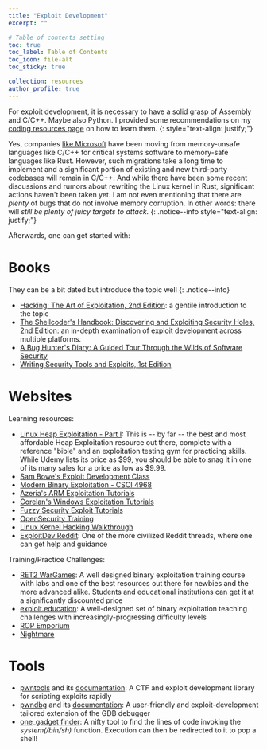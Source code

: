 ```yaml
---
title: "Exploit Development"
excerpt: ""

# Table of contents setting
toc: true
toc_label: Table of Contents
toc_icon: file-alt
toc_sticky: true

collection: resources
author_profile: true
---
```


For exploit development, it is necessary to have a solid grasp of Assembly and C/C++. Maybe also Python. I provided some recommendations on my [coding resources page](https://secnate.github.io/resources/coding/) on how to learn them.
{: style="text-align: justify;"}

Yes, companies [like Microsoft](https://thenewstack.io/microsoft-rust-is-the-industrys-best-chance-at-safe-systems-programming/) have been moving from memory-unsafe languages like C/C++ for critical systems software to memory-safe languages like Rust. However, such migrations take a long time to implement and a significant portion of existing and new third-party codebases will remain in C/C++. And while there have been some recent discussions and rumors about rewriting the Linux kernel in Rust, significant actions haven't been taken yet. I am not even mentioning that there are _plenty_ of bugs that do not involve memory corruption. In other words: there will _still be plenty of juicy targets to attack._
{: .notice--info style="text-align: justify;"}

Afterwards, one can get started with:

# Books

They can be a bit dated but introduce the topic well
{: .notice--info}

- [Hacking: The Art of Exploitation, 2nd Edition](https://www.amazon.com/Hacking-Art-Exploitation-Jon-Erickson-ebook/dp/B004OEJN3I): a gentile introduction to the topic
- [The Shellcoder's Handbook: Discovering and Exploiting Security Holes, 2nd Edition](https://www.amazon.com/The-Shellcoders-Handbook-Discovering-Exploiting/dp/047008023X): an in-depth examination of exploit development across multiple platforms. 
- [A Bug Hunter's Diary: A Guided Tour Through the Wilds of Software Security](https://www.amazon.com/Bug-Hunters-Diary-Software-Security/dp/1593273851)
- [Writing Security Tools and Exploits, 1st Edition](https://www.amazon.com/Writing-Security-Tools-Exploits-Foster/dp/1597499978)

# Websites

Learning resources:
- [Linux Heap Exploitation - Part I](https://www.udemy.com/course/linux-heap-exploitation-part-1/): This is -- by far -- the best and most affordable Heap Exploitation resource out there, complete with a reference "bible" and an exploitation testing gym for practicing skills. While Udemy lists its price as $99, you should be able to snag it in one of its many sales for a price as low as $9.99.
- [Sam Bowe's Exploit Development Class](https://samsclass.info/127/127_F18.shtml)
- [Modern Binary Exploitation - CSCI 4968](https://github.com/RPISEC/MBE)
- [Azeria's ARM Exploitation Tutorials](https://azeria-labs.com/)
- [Corelan's Windows Exploitation Tutorials](https://www.corelan.be/)
- [Fuzzy Security Exploit Tutorials](http://www.fuzzysecurity.com/tutorials.html)
- [OpenSecurity Training](http://opensecuritytraining.info/Training.html)
- [Linux Kernel Hacking Walkthrough](https://blog.lexfo.fr/tag/step-by-step.html)
- [ExploitDev Reddit](https://www.reddit.com/r/ExploitDev/): One of the more civilized Reddit threads, where one can get help and guidance

Training/Practice Challenges:
- [RET2 WarGames](https://wargames.ret2.systems/#features): A well designed binary exploitation training course with labs and one of the best resources out there for newbies and the more advanced alike. Students and educational institutions can get it at a significantly discounted price
- [exploit.education](https://exploit.education/): A well-designed set of binary exploitation teaching challenges with increasingly-progressing difficulty levels
- [ROP Emporium](https://ropemporium.com/)
- [Nightmare](https://guyinatuxedo.github.io/)

# Tools
- [pwntools](https://github.com/Gallopsled/pwntools) and its [documentation](http://docs.pwntools.com/en/stable/): A CTF and exploit development library for scripting exploits rapidly
- [pwndbg](https://github.com/pwndbg/pwndbg) and its [documentation](https://browserpwndbg.readthedocs.io/en/docs/): A user-friendly and exploit-development tailored extension of the GDB debugger 
- [one_gadget finder](https://github.com/david942j/one_gadget): A nifty tool to find the lines of
 code invoking the _system(/bin/sh)_ function. Execution can then be redirected to it to pop a shell!
